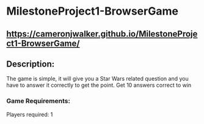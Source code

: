 # MilestoneProject1-BrowserGame
## https://cameronjwalker.github.io/MilestoneProject1-BrowserGame/
## Description:
The game is simple, it will give you a Star Wars related question and you have to answer it correctly to get the point. Get 10 answers correct to win
### Game Requirements:
Players required: 1
